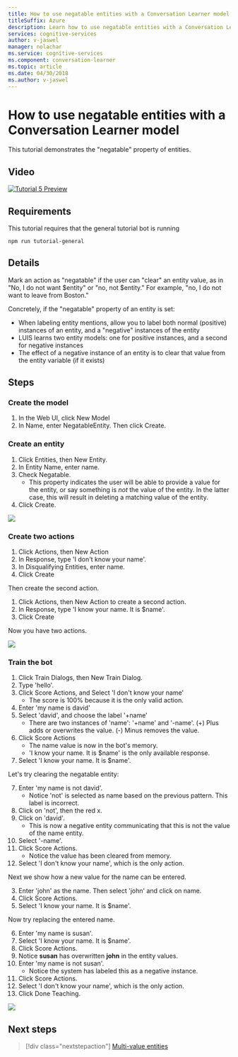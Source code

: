 ```yaml
---
title: How to use negatable entities with a Conversation Learner model - Microsoft Cognitive Services | Microsoft Docs
titleSuffix: Azure
description: Learn how to use negatable entities with a Conversation Learner model.
services: cognitive-services
author: v-jaswel
manager: nolachar
ms.service: cognitive-services
ms.component: conversation-learner
ms.topic: article
ms.date: 04/30/2018
ms.author: v-jaswel
---
```


# How to use negatable entities with a Conversation Learner model

This tutorial demonstrates the "negatable" property of entities.

## Video

[![Tutorial 5 Preview](https://aka.ms/cl-tutorial-05-preview)](https://aka.ms/blis-tutorial-05)

## Requirements
This tutorial requires that the general tutorial bot is running

	npm run tutorial-general

## Details
Mark an action as "negatable" if the user can "clear" an entity value, as in "No, I do not want $entity" or "no, not $entity." For example, "no, I do not want to leave from Boston."

Concretely, if the "negatable" property of an entity is set:

- When labeling entity mentions, allow you to label both normal (positive) instances of an entity, and a "negative" instances of the entity
- LUIS learns two entity models: one for positive instances, and a second for negative instances
- The effect of a negative instance of an entity is to clear that value from the entity variable (if it exists)

## Steps

### Create the model

1. In the Web UI, click New Model
2. In Name, enter NegatableEntity. Then click Create.

### Create an entity

1. Click Entities, then New Entity.
2. In Entity Name, enter name.
3. Check Negatable.
	- This property indicates the user will be able to provide a value for the entity, or say something is *not* the value of the entity. In the latter case, this will result in deleting a matching value of the entity.
3. Click Create.

![](../media/tutorial5_entities.PNG)

### Create two actions

1. Click Actions, then New Action
2. In Response, type 'I don't know your name'.
3. In Disqualifying Entities, enter name.
3. Click Create

Then create the second action.

1. Click Actions, then New Action to create a second action.
3. In Response, type 'I know your name. It is $name'.
4. Click Create

Now you have two actions.

![](../media/tutorial5_actions.PNG)

### Train the bot

1. Click Train Dialogs, then New Train Dialog.
2. Type 'hello'.
3. Click Score Actions, and Select 'I don't know your name'
	- The score is 100% because it is the only valid action.
2. Enter 'my name is david'
3. Select 'david', and choose the label '+name'
	- There are two instances of 'name': '+name' and '-name'.  (+) Plus adds or overwrites the value. (-) Minus removes the value.
5. Click Score Actions
	- The name value is now in the bot's memory.
	- 'I know your name. It is $name' is the only available response. 
6. Select 'I know your name. It is $name'.

Let's try clearing the negatable entity:

7. Enter 'my name is not david'.
	- Notice 'not' is selected as name based on the previous pattern. This label is incorrect.
2. Click on 'not', then the red x. 
3. Click on 'david'.
	- This is now a negative entity communicating that this is not the value of the name entity.
2. Select '-name'.
3. Click Score Actions.
	- Notice the value has been cleared from memory.
2. Select 'I don't know your name', which is the only action.

Next we show how a new value for the name can be entered.

3. Enter 'john' as the name. Then select 'john' and click on name.
4. Click Score Actions.
5. Select 'I know your name. It is $name'.

Now try replacing the entered name.

6. Enter 'my name is susan'.
7. Select 'I know your name. It is $name'.
7. Click Score Actions.
8. Notice **susan** has overwritten **john** in the entity values.
9. Enter 'my name is not susan'.
	- Notice the system has labeled this as a negative instance.
2. Click Score Actions.
3. Select 'I don't know your name', which is the only action.
7. Click Done Teaching.

![](../media/tutorial5_dialogs.PNG)

## Next steps

> [!div class="nextstepaction"]
> [Multi-value entities](./6-multi-value-entities.md)
